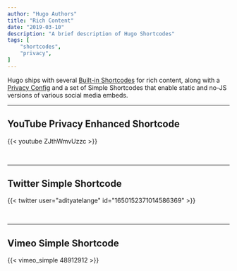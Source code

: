 ```yaml
---
author: "Hugo Authors"
title: "Rich Content"
date: "2019-03-10"
description: "A brief description of Hugo Shortcodes"
tags: [
    "shortcodes",
    "privacy",
]
---
```


Hugo ships with several [Built-in Shortcodes](https://gohugo.io/content-management/shortcodes/#use-hugos-built-in-shortcodes) for rich content, along with a [Privacy Config](https://gohugo.io/about/hugo-and-gdpr/) and a set of Simple Shortcodes that enable static and no-JS versions of various social media embeds.
<!--more-->
---

## YouTube Privacy Enhanced Shortcode

{{< youtube ZJthWmvUzzc >}}

<br>

---

## Twitter Simple Shortcode

{{< twitter user="adityatelange" id="1650152371014586369" >}}

<br>

---

## Vimeo Simple Shortcode

{{< vimeo_simple 48912912 >}}
